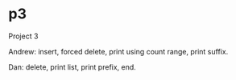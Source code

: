 # p3
Project 3

Andrew: insert,
forced delete,
print using count range,
print suffix.

Dan: delete,
print list,
print prefix,
end.

